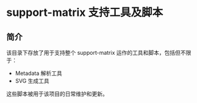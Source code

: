 # support-matrix 支持工具及脚本

## 简介

该目录下存放了用于支持整个 support-matrix 运作的工具和脚本，包括但不限于：
- Metadata 解析工具
- SVG 生成工具

这些脚本被用于该项目的日常维护和更新。
